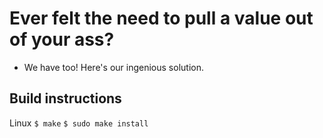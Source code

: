 Ever felt the need to pull a value out of your ass?
===================================================

- We have too! Here's our ingenious solution.

Build instructions
------------------
Linux
```$ make```
```$ sudo make install```
